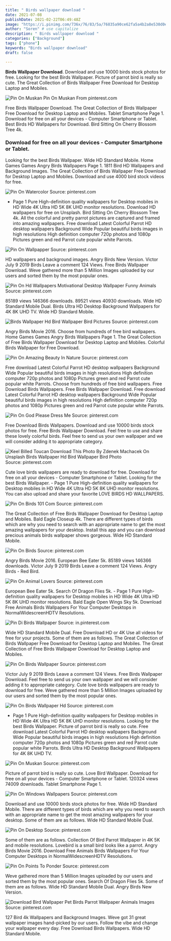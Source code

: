 ```yaml
---
title: " Birds wallpaper download "
date: 2021-07-08
publishDate: 2021-02-22T06:49:48Z
image: "https://i.pinimg.com/736x/76/83/5a/76835a90ce62fa5a4b2a8e530d0ed2ea.jpg"
author: "Soren" # use capitalize
description: " Birds wallpaper download "
categories: ["Background"]
tags: ["phone"]
keywords: "Birds wallpaper download"
draft: false

---
```



**Birds Wallpaper Download**. Download and use 10000 birds stock photos for free. Looking for the best Birds Wallpaper. Picture of parrot bird is really so cute. The Great Collection of Birds Wallpaper Free Download for Desktop Laptop and Mobiles.

![Pin On Muskan](https://i.pinimg.com/originals/ac/44/94/ac44940e93753e791cf2d27b8aa897ae.jpg "Pin On Muskan")
Pin On Muskan From pinterest.com


Free Birds Wallpaper Download. The Great Collection of Birds Wallpaper Free Download for Desktop Laptop and Mobiles. Tablet Smartphone Page 1. Download for free on all your devices - Computer Smartphone or Tablet. Best Birds HD Wallpapers for Download. Bird Sitting On Cherry Blossom Tree 4k.

### Download for free on all your devices - Computer Smartphone or Tablet.

Looking for the best Birds Wallpaper. Wide HD Standard Mobile. Home Games Games Angry Birds Wallpapers Page 1. 1811 Bird HD Wallpapers and Background Images. The Great Collection of Birds Wallpaper Free Download for Desktop Laptop and Mobiles. Download and use 4000 bird stock videos for free.


![Pin On Watercolor](https://i.pinimg.com/originals/30/b4/c2/30b4c2e467907db992b8799d6602ae92.jpg "Pin On Watercolor")
Source: pinterest.com

- Page 1 Pure High-definition quality wallpapers for Desktop mobiles in HD Wide 4K Ultra HD 5K 8K UHD monitor resolutions. Download HD wallpapers for free on Unsplash. Bird Sitting On Cherry Blossom Tree 4k. All the colorful and pretty parrot pictures are captured and framed into amazing wallpapers. Free download Latest Colorful Parrot HD desktop wallpapers Background Wide Popular beautiful birds images in high resolutions High definition computer 720p photos and 1080p Pictures green and red Parrot cute popular white Parrots.

![Pin On Wallpapper](https://i.pinimg.com/originals/d8/15/b1/d815b11bbde57ec2f4203d1b357b0a90.jpg "Pin On Wallpapper")
Source: pinterest.com

HD wallpapers and background images. Angry Birds New Version. Victor July 9 2019 Birds Leave a comment 124 Views. Free Birds Wallpaper Download. Weve gathered more than 5 Million Images uploaded by our users and sorted them by the most popular ones.

![Pin On Hd Wallpapers Motivational Desktop Wallpaper Funny Animals](https://i.pinimg.com/originals/55/d4/f9/55d4f9eee184ebb1a8d0336f23c3552c.jpg "Pin On Hd Wallpapers Motivational Desktop Wallpaper Funny Animals")
Source: pinterest.com

85189 views 146366 downloads. 89521 views 40930 downloads. Wide HD Standard Mobile Dual. Birds Ultra HD Desktop Background Wallpapers for 4K 8K UHD TV. Wide HD Standard Mobile.

![Birds Wallpaper Hd Bird Wallpaper Bird Pictures](https://i.pinimg.com/originals/cf/96/ad/cf96ad8180aaeeaeaa0de72eb05ba5d2.jpg "Birds Wallpaper Hd Bird Wallpaper Bird Pictures")
Source: pinterest.com

Angry Birds Movie 2016. Choose from hundreds of free bird wallpapers. Home Games Games Angry Birds Wallpapers Page 1. The Great Collection of Free Birds Wallpaper Download for Desktop Laptop and Mobiles. Colorful Birds Wallpaper for Free Download.

![Pin On Amazing Beauty In Nature](https://i.pinimg.com/736x/ae/f7/bc/aef7bc6dffde127f77ad94ef580a6d0e.jpg "Pin On Amazing Beauty In Nature")
Source: pinterest.com

Free download Latest Colorful Parrot HD desktop wallpapers Background Wide Popular beautiful birds images in high resolutions High definition computer 720p photos and 1080p Pictures green and red Parrot cute popular white Parrots. Choose from hundreds of free bird wallpapers. Free Download Birds Wallpapers. Free Birds Wallpaper Download. Free download Latest Colorful Parrot HD desktop wallpapers Background Wide Popular beautiful birds images in high resolutions High definition computer 720p photos and 1080p Pictures green and red Parrot cute popular white Parrots.

![Pin On God Please Dress Me](https://i.pinimg.com/originals/e9/92/d9/e992d9175108d12c1afdf6314903fc89.jpg "Pin On God Please Dress Me")
Source: pinterest.com

Free Download Birds Wallpapers. Download and use 10000 birds stock photos for free. Free Birds Wallpaper Download. Feel free to use and share these lovely colorful birds. Feel free to send us your own wallpaper and we will consider adding it to appropriate category.

![Keel Billed Toucan Download This Photo By Zdenek Machacek On Unsplash Birds Wallpaper Hd Bird Wallpaper Bird Photo](https://i.pinimg.com/originals/d7/9d/3d/d79d3d5fd61692f21bb9d30d853ade01.png "Keel Billed Toucan Download This Photo By Zdenek Machacek On Unsplash Birds Wallpaper Hd Bird Wallpaper Bird Photo")
Source: pinterest.com

Cute love birds wallpapers are ready to download for free. Download for free on all your devices - Computer Smartphone or Tablet. Looking for the best Birds Wallpaper. - Page 1 Pure High-definition quality wallpapers for Desktop mobiles in HD Wide 4K Ultra HD 5K 8K UHD monitor resolutions. You can also upload and share your favorite LOVE BIRDS HD WALLPAPERS.

![Pin On Birds 101 Com](https://i.pinimg.com/originals/6a/76/2f/6a762f392302e71739cd4ffad5e446e2.jpg "Pin On Birds 101 Com")
Source: pinterest.com

The Great Collection of Free Birds Wallpaper Download for Desktop Laptop and Mobiles. Bald Eagle Closeup 4k. There are different types of birds which are why you need to search with an appropriate name to get the most amazing wallpapers for your desktop. Install this app and you can download precious animals birds wallpaper shows gorgeous. Wide HD Standard Mobile.

![Pin On Birds](https://i.pinimg.com/originals/58/d8/93/58d8936869d37fe2b94ecb74055f6f49.jpg "Pin On Birds")
Source: pinterest.com

Angry Birds Movie 2016. European Bee Eater 5k. 85189 views 146366 downloads. Victor July 9 2019 Birds Leave a comment 124 Views. Angry Birds - Red Bird.

![Pin On Animal Lovers](https://i.pinimg.com/originals/04/2d/c0/042dc0a8945370541e3d126d1c5e9dd0.jpg "Pin On Animal Lovers")
Source: pinterest.com

European Bee Eater 5k. Search Of Dragon Flies 5k. - Page 1 Pure High-definition quality wallpapers for Desktop mobiles in HD Wide 4K Ultra HD 5K 8K UHD monitor resolutions. Bald Eagle Open Wings Sky 5k. Download Free Animals Birds Wallpapers For Your Computer Desktops in NormalWidescreenHDTV Resolutions.

![Pin Di Birds Wallpaper](https://i.pinimg.com/originals/d9/f9/02/d9f9020858c36039499342f49f18d4bb.jpg "Pin Di Birds Wallpaper")
Source: in.pinterest.com

Wide HD Standard Mobile Dual. Free Download HD or 4K Use all videos for free for your projects. Some of them are as follows. The Great Collection of Birds Wallpaper Free Download for Desktop Laptop and Mobiles. The Great Collection of Free Birds Wallpaper Download for Desktop Laptop and Mobiles.

![Pin On Birds Wallpaper](https://i.pinimg.com/originals/aa/5f/1d/aa5f1d446a3f4b587f2958a898f68b00.jpg "Pin On Birds Wallpaper")
Source: pinterest.com

Victor July 9 2019 Birds Leave a comment 124 Views. Free Birds Wallpaper Download. Feel free to send us your own wallpaper and we will consider adding it to appropriate category. Cute love birds wallpapers are ready to download for free. Weve gathered more than 5 Million Images uploaded by our users and sorted them by the most popular ones.

![Pin On Birds Wallpaper Hd](https://i.pinimg.com/originals/6b/6b/69/6b6b69d024e696f8d928532edeeb676d.jpg "Pin On Birds Wallpaper Hd")
Source: pinterest.com

- Page 1 Pure High-definition quality wallpapers for Desktop mobiles in HD Wide 4K Ultra HD 5K 8K UHD monitor resolutions. Looking for the best Birds Wallpaper. Picture of parrot bird is really so cute. Free download Latest Colorful Parrot HD desktop wallpapers Background Wide Popular beautiful birds images in high resolutions High definition computer 720p photos and 1080p Pictures green and red Parrot cute popular white Parrots. Birds Ultra HD Desktop Background Wallpapers for 4K 8K UHD TV.

![Pin On Muskan](https://i.pinimg.com/originals/ac/44/94/ac44940e93753e791cf2d27b8aa897ae.jpg "Pin On Muskan")
Source: pinterest.com

Picture of parrot bird is really so cute. Love Bird Wallpaper. Download for free on all your devices - Computer Smartphone or Tablet. 120324 views 74009 downloads. Tablet Smartphone Page 1.

![Pin On Windows Wallpapers](https://i.pinimg.com/originals/a9/38/ec/a938ec0ab5af241cae6cc98b6a00716f.jpg "Pin On Windows Wallpapers")
Source: pinterest.com

Download and use 10000 birds stock photos for free. Wide HD Standard Mobile. There are different types of birds which are why you need to search with an appropriate name to get the most amazing wallpapers for your desktop. Some of them are as follows. Wide HD Standard Mobile Dual.

![Pin On Desktop](https://i.pinimg.com/originals/21/04/38/210438ebce416344322bb49b0be95f30.jpg "Pin On Desktop")
Source: pinterest.com

Some of them are as follows. Collection Of Bird Parrot Wallpaper in 4K 5K and mobile resolutions. Lovebird is a small bird looks like a parrot. Angry Birds Movie 2016. Download Free Animals Birds Wallpapers For Your Computer Desktops in NormalWidescreenHDTV Resolutions.

![Pin On Points To Ponder](https://i.pinimg.com/236x/5d/09/53/5d0953d12ebacf5c44fa21ab0c59e1f3.jpg "Pin On Points To Ponder")
Source: pinterest.com

Weve gathered more than 5 Million Images uploaded by our users and sorted them by the most popular ones. Search Of Dragon Flies 5k. Some of them are as follows. Wide HD Standard Mobile Dual. Angry Birds New Version.

![Download Bird Wallpaper Pet Birds Parrot Wallpaper Animals Images](https://i.pinimg.com/736x/76/83/5a/76835a90ce62fa5a4b2a8e530d0ed2ea.jpg "Download Bird Wallpaper Pet Birds Parrot Wallpaper Animals Images")
Source: pinterest.com

127 Bird 4k Wallpapers and Background Images. Weve got 31 great wallpaper images hand-picked by our users. Follow the vibe and change your wallpaper every day. Free Download Birds Wallpapers. Wide HD Standard Mobile.

